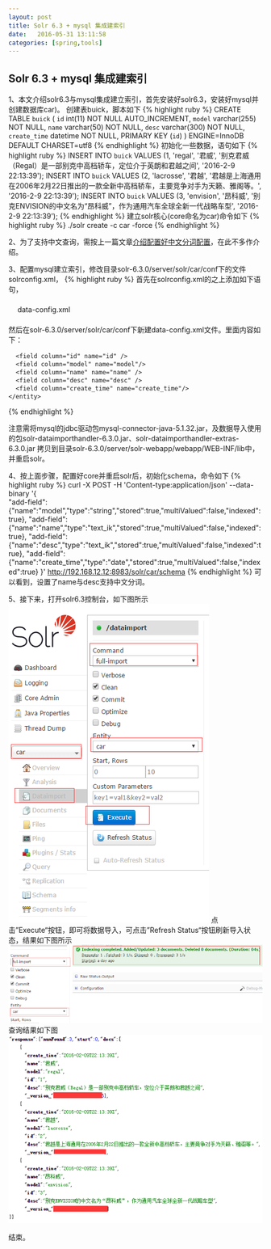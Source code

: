 ```yaml
---
layout: post
title: Solr 6.3 + mysql 集成建索引
date:   2016-05-31 13:11:58
categories: [spring,tools]
---
```


## Solr 6.3 + mysql 集成建索引

1、本文介绍solr6.3与mysql集成建立索引，首先安装好solr6.3，安装好mysql并创建数据库car)。
创建表buick，脚本如下
{% highlight ruby %}
CREATE TABLE `buick` (
  `id` int(11) NOT NULL AUTO_INCREMENT,
  `model` varchar(255) NOT NULL,
  `name` varchar(50) NOT NULL,
  `desc` varchar(300) NOT NULL,
  `create_time` datetime NOT NULL,
  PRIMARY KEY (`id`)
) ENGINE=InnoDB DEFAULT CHARSET=utf8
{% endhighlight %}
初始化一些数据，语句如下
{% highlight ruby %}
INSERT INTO `buick` VALUES (1, 'regal', '君威', '别克君威（Regal）是一部别克中高档轿车，定位介于英朗和君越之间', '2016-2-9 22:13:39');
INSERT INTO `buick` VALUES (2, 'lacrosse', '君越', '君越是上海通用在2006年2月22日推出的一款全新中高档轿车，主要竞争对手为天籁、雅阁等。', '2016-2-9 22:13:39');
INSERT INTO `buick` VALUES (3, 'envision', '昂科威', '别克ENVISION的中文名为“昂科威”，作为通用汽车全球全新一代战略车型', '2016-2-9 22:13:39');
{% endhighlight %}
建立solr核心(core命名为car)命令如下
{% highlight ruby %}
./solr create -c car -force
{% endhighlight %}

2、为了支持中文查询，需按上一篇文章<a href="/spring/tools/2016/05/30/solr6.3-IK-Analyzer.html">介绍配置好中文分词配置</a>，在此不多作介绍。

3、配置mysql建立索引，修改目录solr-6.3.0/server/solr/car/conf下的文件solrconfig.xml，
{% highlight ruby %}
首先在solrconfig.xml的<requestHandler name="/select" class="solr.SearchHandler">之上添加如下语句，
<requestHandler name="/dataimport" class="org.apache.solr.handler.dataimport.DataImportHandler">    
　     <lst name="defaults">    
　        <str name="config">data-config.xml</str>    
　     </lst>    
</requestHandler>
然后在solr-6.3.0/server/solr/car/conf下新建data-config.xml文件。里面内容如下：
<?xml version="1.0" encoding="UTF-8"?>
<dataConfig>
  <dataSource name="source" type="JdbcDataSource" driver="com.mysql.jdbc.Driver" url="jdbc:mysql://192.168.12.1:3306/car" user="root" password="teno123456" batchSize="-1" />

  <document>
    <entity name="car" pk="id" dataSource="source"
      query="select * from buick"
      deltaImportQuery="select * from buick where id='${dih.delta.id}'"
      deltaQuery="select id from buick where create_time>'${dataimporter.last_index_time}'">
      
      <field column="id" name="id" />
      <field column="model" name="model"/>
      <field column="name" name="name" />
	  <field column="desc" name="desc" />
      <field column="create_time" name="create_time"/>
    </entity>
  </document>
</dataConfig>
{% endhighlight %}

注意需将mysql的jdbc驱动包mysql-connector-java-5.1.32.jar，及数据导入使用的包solr-dataimporthandler-6.3.0.jar、solr-dataimporthandler-extras-6.3.0.jar
拷贝到目录solr-6.3.0/server/solr-webapp/webapp/WEB-INF/lib中，并重启solr。

4、按上面步骤，配置好core并重启solr后，初始化schema，命令如下
{% highlight ruby %}
curl -X POST -H 'Content-type:application/json' --data-binary '{    
"add-field":{"name":"model","type":"string","stored":true,"multiValued":false,"indexed":true},
"add-field":{"name":"name","type":"text_ik","stored":true,"multiValued":false,"indexed":true},
"add-field":{"name":"desc","type":"text_ik","stored":true,"multiValued":false,"indexed":true},
"add-field":{"name":"create_time","type":"date","stored":true,"multiValued":false,"indexed":true}
}' http://192.168.12.12:8983/solr/car/schema
{% endhighlight %}
可以看到，设置了name与desc支持中文分词。

5、接下来，打开solr6.3控制台，如下图所示
![solr](/assets/dfeeded7-8f45-aaa-9195-e0e8998adb.png)
点击”Execute“按钮，即可将数据导入，可点击”Refresh Status“按钮刷新导入状态，结果如下图所示
![solr](/assets/dfeeded7-8f45-aaa-9195-e0e8z8adb.png)
查询结果如下图
![solr](/assets/dfeeded7-8f45-3a79-3395-e0e697ea8ad1.png)
 
结束。

